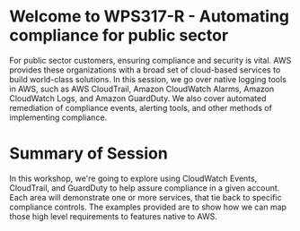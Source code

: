 # Welcome to WPS317-R - Automating compliance for public sector
For public sector customers, ensuring compliance and security is vital. AWS provides these organizations with a broad set of cloud-based services to build world-class solutions. In this session, we go over native logging tools in AWS, such as AWS CloudTrail, Amazon CloudWatch Alarms, Amazon CloudWatch Logs, and Amazon GuardDuty. We also cover automated remediation of compliance events, alerting tools, and other methods of implementing compliance.

# Summary of Session
In this workshop, we're going to explore using CloudWatch Events, CloudTrail, and GuardDuty to help assure compliance in a given account.  Each area will demonstrate one or more services, that tie back to specific compliance controls. The examples provided are to show how we can map those high level requirements to features native to AWS. 
